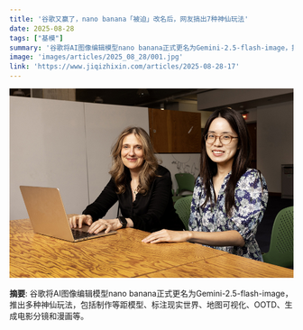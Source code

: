 ```yaml
---
title: '谷歌又赢了，nano banana「被迫」改名后，网友搞出7种神仙玩法'
date: 2025-08-28
tags: ["基模"]
summary: '谷歌将AI图像编辑模型nano banana正式更名为Gemini-2.5-flash-image，推出多种神仙玩法，包括制作等距模型、标注现实世界、地图可视化、OOTD、生成电影分镜和漫画等。'
image: 'images/articles/2025_08_28/001.jpg'
link: 'https://www.jiqizhixin.com/articles/2025-08-28-17'
---
```

![谷歌又赢了，nano banana「被迫」改名后，网友搞出7种神仙玩法](images/articles/2025_08_28/001.jpg)

**摘要**: 谷歌将AI图像编辑模型nano banana正式更名为Gemini-2.5-flash-image，推出多种神仙玩法，包括制作等距模型、标注现实世界、地图可视化、OOTD、生成电影分镜和漫画等。
